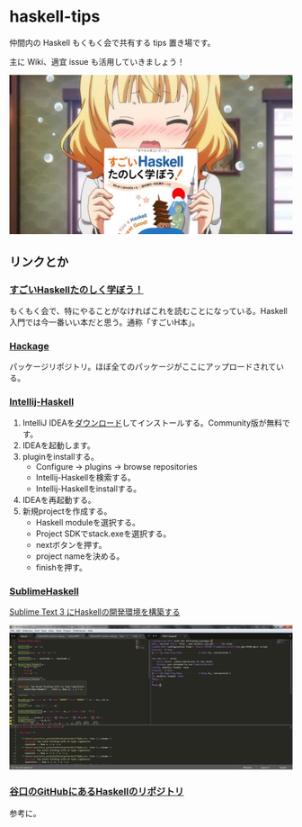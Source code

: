 # haskell-tips

仲間内の Haskell もくもく会で共有する tips 置き場です。

主に Wiki、適宜 issue も活用していきましょう！

![sharo having h book](img/sharo.png)

## リンクとか

### [すごいHaskellたのしく学ぼう！](https://www.amazon.co.jp/dp/B009RO80XY)
もくもく会で、特にやることがなければこれを読むことになっている。Haskell入門では今一番いい本だと思う。通称「すごいH本」。

### [Hackage](https://hackage.haskell.org/)
パッケージリポジトリ。ほぼ全てのパッケージがここにアップロードされている。

### [Intellij-Haskell](https://github.com/rikvdkleij/intellij-haskell)

1. IntelliJ IDEAを[ダウンロード](https://www.jetbrains.com/idea/download)してインストールする。Community版が無料です。
2. IDEAを起動します。
3. pluginをinstallする。
    - Configure -> plugins -> browse repositories
    - Intellij-Haskellを検索する。
    - Intellij-Haskellをinstallする。
4. IDEAを再起動する。
5. 新規projectを作成する。
    - Haskell moduleを選択する。
    - Project SDKでstack.exeを選択する。
    - nextボタンを押す。
    - project nameを決める。
    - finishを押す。

### [SublimeHaskell](https://github.com/SublimeHaskell/SublimeHaskell)

[Sublime Text 3 にHaskellの開発環境を構築する](http://qiita.com/t-yng/items/a5c79e7f497674cabc51)

![SublimeHaskell](img/sublimehaskell.png)

### [谷口のGitHubにあるHaskellのリポジトリ](https://github.com/cohei?utf8=✓&tab=repositories&q=&type=source&language=haskell)
参考に。
